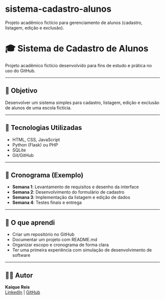 # sistema-cadastro-alunos
Projeto acadêmico fictício para gerenciamento de alunos (cadastro, listagem, edição e exclusão).
# 🎓 Sistema de Cadastro de Alunos  

Projeto acadêmico fictício desenvolvido para fins de estudo e prática no uso do GitHub.  

---

## 📌 Objetivo  
Desenvolver um sistema simples para cadastro, listagem, edição e exclusão de alunos de uma escola fictícia.  

---

## 🚀 Tecnologias Utilizadas  
- HTML, CSS, JavaScript  
- Python (Flask) ou PHP  
- SQLite  
- Git/GitHub  

---

## 📅 Cronograma (Exemplo)
- **Semana 1**: Levantamento de requisitos e desenho da interface  
- **Semana 2**: Desenvolvimento do formulário de cadastro  
- **Semana 3**: Implementação da listagem e edição de dados  
- **Semana 4**: Testes finais e entrega  

---

## 📖 O que aprendi  
- Criar um repositório no GitHub  
- Documentar um projeto com README.md  
- Organizar escopo e cronograma de forma clara  
- Ter uma primeira experiência com simulação de desenvolvimento de software  

---

## 👨‍💻 Autor  
**Kaique Reis**  
[LinkedIn](https://www.linkedin.com/in/kaique-reis-b74710355/) | [GitHub](https://github.com/kaiquerft)  
